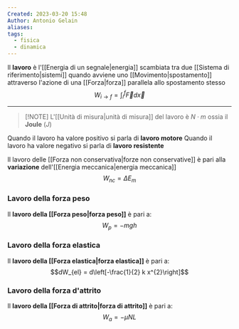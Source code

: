 ```yaml
---
Created: 2023-03-20 15:48
Author: Antonio Gelain
aliases: 
tags:
  - fisica
  - dinamica
---
```


Il **lavoro** è l'[[Energia di un segnale|energia]] scambiata tra due [[Sistema di riferimento|sistemi]] quando avviene uno [[Movimento|spostamento]] attraverso l'azione di una [[Forza|forza]] parallela allo spostamento stesso
$$W_{i \rightarrow f} = \int_{i}^{f} \vec{F} d \vec{x}$$

---

> [!NOTE] L'[[Unità di misura|unità di misura]] del lavoro è $N \cdot m$ ossia il **Joule** ($J$)

Quando il lavoro ha valore positivo si parla di **lavoro motore**
Quando il lavoro ha valore negativo si parla di **lavoro resistente**

Il lavoro delle [[Forza non conservativa|forze non conservative]] è pari alla **variazione** dell'[[Energia meccanica|energia meccanica]]
$$W_{nc} = \Delta E_{m}$$

### Lavoro della forza peso

Il **lavoro della [[Forza peso|forza peso]]** è pari a:
$$W_{p} = -mgh$$

### Lavoro della forza elastica

Il **lavoro della [[Forza elastica|forza elastica]]** è pari a:
$$dW_{el} = d\left[-\frac{1}{2} k x^{2}\right]$$

### Lavoro della forza d'attrito

Il **lavoro della [[Forza di attrito|forza di attrito]]** è pari a:
$$W_{a} = -\mu N L$$
